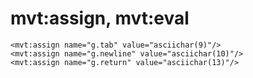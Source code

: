 # mvt:assign, mvt:eval

```
<mvt:assign name="g.tab" value="asciichar(9)"/>
<mvt:assign name="g.newline" value="asciichar(10)"/>
<mvt:assign name="g.return" value="asciichar(13)"/>
```
